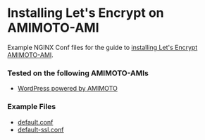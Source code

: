# Installing Let's Encrypt on AMIMOTO-AMI

Example NGINX Conf files for the guide to [installing Let's Encrypt AMIMOTO-AMI](https://support.amimoto-ami.com/english/server-and-aws-management/installing-lets-encrypt-on-amimoto-ami).

### Tested on the following AMIMOTO-AMIs
- [WordPress powered by AMIMOTO](https://aws.amazon.com/marketplace/pp/B00LWHVJH8)

### Example Files

- [default.conf](https://github.com/amimoto-ami/lets-encrypt/blob/master/default.conf.md)
- [default-ssl.conf](https://github.com/amimoto-ami/lets-encrypt/blob/master/default-ssl.conf.md)
